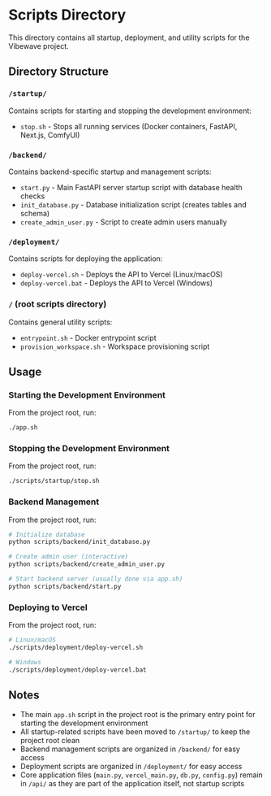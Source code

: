 # Scripts Directory

This directory contains all startup, deployment, and utility scripts for the Vibewave project.

## Directory Structure

### `/startup/`
Contains scripts for starting and stopping the development environment:
- `stop.sh` - Stops all running services (Docker containers, FastAPI, Next.js, ComfyUI)

### `/backend/`
Contains backend-specific startup and management scripts:
- `start.py` - Main FastAPI server startup script with database health checks
- `init_database.py` - Database initialization script (creates tables and schema)
- `create_admin_user.py` - Script to create admin users manually

### `/deployment/`
Contains scripts for deploying the application:
- `deploy-vercel.sh` - Deploys the API to Vercel (Linux/macOS)
- `deploy-vercel.bat` - Deploys the API to Vercel (Windows)

### `/` (root scripts directory)
Contains general utility scripts:
- `entrypoint.sh` - Docker entrypoint script
- `provision_workspace.sh` - Workspace provisioning script

## Usage

### Starting the Development Environment
From the project root, run:
```bash
./app.sh
```

### Stopping the Development Environment
From the project root, run:
```bash
./scripts/startup/stop.sh
```

### Backend Management
From the project root, run:
```bash
# Initialize database
python scripts/backend/init_database.py

# Create admin user (interactive)
python scripts/backend/create_admin_user.py

# Start backend server (usually done via app.sh)
python scripts/backend/start.py
```

### Deploying to Vercel
From the project root, run:
```bash
# Linux/macOS
./scripts/deployment/deploy-vercel.sh

# Windows
./scripts/deployment/deploy-vercel.bat
```

## Notes

- The main `app.sh` script in the project root is the primary entry point for starting the development environment
- All startup-related scripts have been moved to `/startup/` to keep the project root clean
- Backend management scripts are organized in `/backend/` for easy access
- Deployment scripts are organized in `/deployment/` for easy access
- Core application files (`main.py`, `vercel_main.py`, `db.py`, `config.py`) remain in `/api/` as they are part of the application itself, not startup scripts
